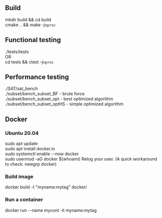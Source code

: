  ## Build
mkdir build && cd build  
cmake .. && make -j`nproc`  

## Functional testing
./tests/tests  
OR  
cd tests && ctest -j`nproc`  


## Performance testing
./SAT/sat_bench  
./subset/bench_subset_BF    - brute force  
./subset/bench_subset_opt   - best optimized algorithm  
./subset/bench_subset_optHS - simple optimized algorithm


## Docker
### Ubuntu 20.04
sudo apt update  
sudo apt install docker.io  
sudo systemctl enable --now docker  
sudo usermod -aG docker $(whoami)
Relog your user. (A quick workaround to check: newgrp docker)

### Build image
docker build -t "myname:mytag" docker/

### Run a container
docker run --name mycont -it myname:mytag

